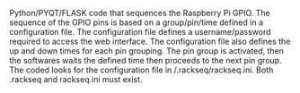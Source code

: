 Python/PYQT/FLASK code that sequences the Raspberry Pi GPIO.
The sequence of the GPIO pins is based on a group/pin/time defined in a configuration file.
The configuration file defines a username/password required to access the web interface.
The configuration file also defines the up and down times for each pin grouping.
The pin group is activated, then the softwares waits the defined time then proceeds to the next pin group.
The coded looks for the configuration file in <user>/.rackseq/rackseq.ini. Both .rackseq and rackseq.ini must exist.